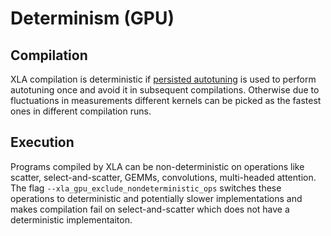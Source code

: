 # Determinism (GPU)

## Compilation

XLA compilation is deterministic if [persisted autotuning](./persisted_autotuning) is used to perform autotuning once and avoid it in subsequent compilations.
Otherwise due to fluctuations in measurements different kernels can be picked as the fastest ones in different compilation runs.

## Execution

Programs compiled by XLA can be non-deterministic on operations like scatter, select-and-scatter, GEMMs, convolutions, multi-headed attention. The flag `--xla_gpu_exclude_nondeterministic_ops` switches these operations to deterministic and potentially slower implementations and makes compilation fail on select-and-scatter which does not have a deterministic implementaiton.
